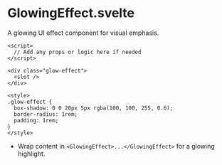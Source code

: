 # GlowingEffect.svelte

A glowing UI effect component for visual emphasis.

```svelte
<script>
  // Add any props or logic here if needed
</script>

<div class="glow-effect">
  <slot />
</div>

<style>
.glow-effect {
  box-shadow: 0 0 20px 5px rgba(100, 100, 255, 0.6);
  border-radius: 1rem;
  padding: 1rem;
}
</style>
```

- Wrap content in `<GlowingEffect>...</GlowingEffect>` for a glowing highlight.

